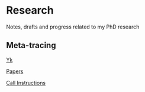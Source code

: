 # Research

Notes, drafts and progress related to my PhD research

## Meta-tracing

[Yk](./YK.md)

[Papers](./papers/PAPERS.md)

[Call Instructions](./CALL_INSTRUCTIONS.md)
